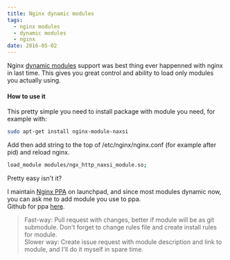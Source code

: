 ```yaml
---
title: Nginx dynamic modules
tags:
  - nginx modules
  - dynamic modules
  - nginx
date: 2016-05-02
---
```


Nginx [dynamic modules](https://www.nginx.com/blog/dynamic-modules-nginx-1-9-11/) support was best thing ever happenned with nginx in last time.
This gives you great control and ability to load only modules you actually using.<!--more-->

#### How to use it
This pretty simple you need to install package with module you need, for example with:

```bash
sudo apt-get install nginx-module-naxsi
```
Add then add string to the top of /etc/nginx/nginx.conf (for example after pid) and reload nginx.

```bash
load_module modules/ngx_http_naxsi_module.so;
```
Pretty easy isn't it?  

I maintain [Nginx PPA](https://launchpad.net/~hda-me/+archive/ubuntu/nginx-stable) on launchpad, and since most modules dynamic now, you can ask me to add module you use to ppa.  
Github for ppa [here](https://github.com/cryptofuture/nginx-hda-bundle). 

> Fast-way: Pull request with changes, better if module will be as git submodule. Don't forget to change rules file and create install rules for module.  
 Slower way: Create issue request with module description and link to module, and I'll do it myself in spare time.
